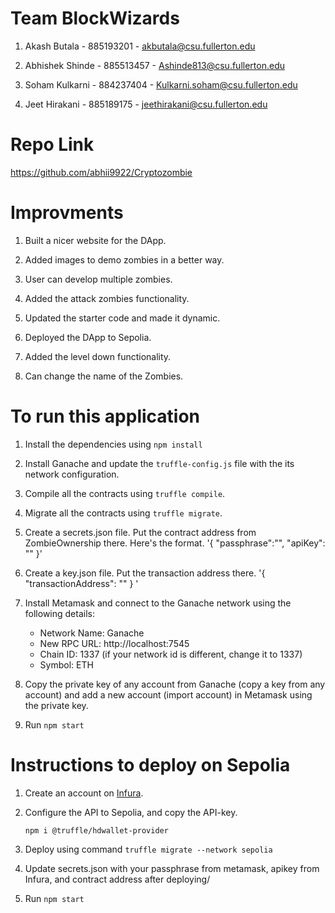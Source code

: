 # Team BlockWizards

1. Akash Butala - 885193201 - akbutala@csu.fullerton.edu

2. Abhishek Shinde - 885513457 - Ashinde813@csu.fullerton.edu

3. Soham Kulkarni - 884237404 - Kulkarni.soham@csu.fullerton.edu

4. Jeet Hirakani - 885189175 - jeethirakani@csu.fullerton.edu

# Repo Link

https://github.com/abhii9922/Cryptozombie

# Improvments

1. Built a nicer website for the DApp.

2. Added images to demo zombies in a better way.

3. User can develop multiple zombies. 

4. Added the attack zombies functionality.

5. Updated the starter code and made it dynamic.

6. Deployed the DApp to Sepolia.
   
7. Added the level down functionality.

8. Can change the name of the Zombies.


# To run this application

1. Install the dependencies using `npm install`

2. Install Ganache and update the `truffle-config.js` file with the its network configuration.

3. Compile all the contracts using `truffle compile`.

4. Migrate all the contracts using `truffle migrate`.

5. Create a secrets.json file. Put the contract address from ZombieOwnership there. Here's the format.
   '{
    "passphrase":"",
    "apiKey": ""
   }'

6. Create a key.json file. Put the transaction address there.
'{
    "transactionAddress": ""
}
'
7. Install Metamask and connect to the Ganache network using the following details:
    - Network Name: Ganache
    - New RPC URL: http://localhost:7545
    - Chain ID: 1337 (if your network id is different, change it to 1337)
    - Symbol: ETH

8. Copy the private key of any account from Ganache (copy a key from any account) and add a new account (import account) in Metamask using the private key.

9. Run `npm start`



# Instructions to deploy on Sepolia

1. Create an account on [Infura](https://www.infura.io/).
2. Configure the API to Sepolia, and copy the API-key.

    `npm i @truffle/hdwallet-provider`

3. Deploy using command `truffle migrate --network sepolia`

4. Update secrets.json with your passphrase from metamask, apikey from Infura, and contract address after deploying/

5. Run `npm start`

